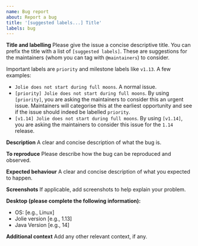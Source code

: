 ```yaml
---
name: Bug report
about: Report a bug
title: '[suggested labels...] Title'
labels: bug
---
```


**Title and labelling**
Please give the issue a concise descriptive title.
You can prefix the title with a list of `[suggested labels]`.
These are suggestions for the maintainers (whom you can tag with `@maintainers`) to consider.

Important labels are `priority` and milestone labels like `v1.13`. A few examples:

- `Jolie does not start during full moons`. A normal issue.
- `[priority] Jolie does not start during full moons`. By using `[priority]`, you are asking the maintainers to consider this an urgent issue. Maintainers will categorise this at the earliest opportunity and see if the issue should indeed be labelled `priority`.
- `[v1.14] Jolie does not start during full moons`. By using `[v1.14]`, you are asking the maintainers to consider this issue for the `1.14` release.

**Description**
A clear and concise description of what the bug is.

**To reproduce**
Please describe how the bug can be reproduced and observed.

**Expected behaviour**
A clear and concise description of what you expected to happen.

**Screenshots**
If applicable, add screenshots to help explain your problem.

**Desktop (please complete the following information):**
 - OS: [e.g., Linux]
 - Jolie version [e.g., 1.13]
 - Java Version [e.g., 14]

**Additional context**
Add any other relevant context, if any.
